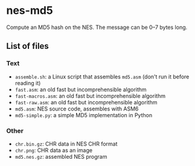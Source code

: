 # nes-md5
Compute an MD5 hash on the NES. The message can be 0&ndash;7 bytes long.

## List of files

### Text
* `assemble.sh`: a Linux script that assembles `md5.asm` (don't run it before reading it)
* `fast.asm`: an old fast but incomprehensible algorithm
* `fast-macros.asm`: an old fast but incomprehensible algorithm
* `fast-raw.asm`: an old fast but incomprehensible algorithm
* `md5.asm`: NES source code, assembles with ASM6
* `md5-simple.py`: a simple MD5 implementation in Python

### Other
* `chr.bin.gz`: CHR data in NES CHR format
* `chr.png`: CHR data as an image
* `md5.nes.gz`: assembled NES program
